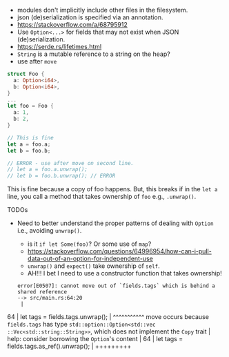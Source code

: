 - modules don't implicitly include other files in the filesystem.
- json (de)serialization is specified via an annotation.
- https://stackoverflow.com/a/68795912
- Use `Option<...>` for fields that may not exist when JSON (de)serialization.
- https://serde.rs/lifetimes.html
- `String` is a mutable reference to a string on the heap?
- use after `move`

```rust
struct Foo {
  a: Option<i64>,
  b: Option<i64>,
}
...
let foo = Foo {
  a: 1,
  b: 2,
}

// This is fine
let a = foo.a;
let b = foo.b;

// ERROR - use after move on second line.
// let a = foo.a.unwrap();
// let b = foo.b.unwrap(); // ERROR
```

This is fine because a copy of foo happens. But, this breaks if in the `let a` line,
you call a method that takes ownership of `foo` e.g., `.unwrap()`.

TODOs
- Need to better understand the proper patterns of dealing with `Option` i.e., avoiding `unwrap()`.
  - is it `if let Some(foo)`? Or some use of `map`?
  - https://stackoverflow.com/questions/64996954/how-can-i-pull-data-out-of-an-option-for-independent-use
  - `unwrap()` and `expect()` take ownership of `self`.
  - AH!!! I bet I need to use a constructor function that takes ownership!

  ```
  error[E0507]: cannot move out of `fields.tags` which is behind a shared reference
  --> src/main.rs:64:20
   |
64 |         let tags = fields.tags.unwrap();
   |                    ^^^^^^^^^^^ move occurs because `fields.tags` has type `std::option::Option<std::vec
::Vec<std::string::String>>`, which does not implement the `Copy` trait
   |
help: consider borrowing the `Option`'s content
   |
64 |         let tags = fields.tags.as_ref().unwrap();
   |                               +++++++++
   ```
